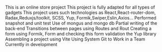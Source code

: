 This is an online store project
This project is fully adapted for all types of gadgets
This project uses such technologies as React,React-router-dom, Radax,Reduxjs/toolkit, SCSS, Yup, Formik,Swiper,Eslin,Axios...
Performed snapshot and unit test
Use of mongus and mongo db
Partial writing of the back-end
Transitions between pages using Routes and Rout
Creating a form using Formik, Form and checking this form validation the Yup library
Assembling a project using Vite
Using System Git to Work in a Team
Currently in development
